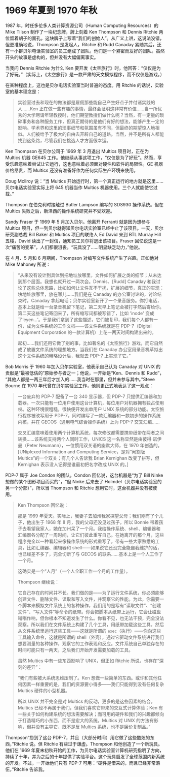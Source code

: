 # 1969 年夏到 1970 年秋

1987 年，时任多伦多人类计算资源公司（Human Computing Resources）的 Mike Tilson 制作了一块纪念牌，牌上刻着 Ken Thompson 和 Dennis Ritchie 两位留着胡子的面孔。这块牌子上写着“我们的创始人”。从广义上讲，这说法没错，但更准确地说，Thompson 是发起人，Ritchie 和 Rudd Canaday 紧随其后，还有一小群贝尔电话实验室的员工组成了团队。他们是一个紧密而友好的团队。虽然开头的故事是虚构的，但并没有大幅偏离事实。

当我问 Dennis Ritchie 为什么 Ken 要开发《太空旅行》时，他回答：“仅仅是为了好玩。”（实际上，《太空旅行》是一款严肃的天文模拟程序，而不仅仅是游戏。）

在某种程度上，这也是贝尔电话实验室当时普遍的态度。用 Ritchie 的话说，实验室的基本理念是：

>实验室过去和现在的做法都是雇佣那些能自己产生好点子并付诸实践的人……Ken 正在做一些有趣的事情，最终会证明这非常有价值……当一所优秀的大学聘请年轻教授时，他们期望教授们做什么呢？当然，有一定量的琐碎事务和各种服务工作，但真正期待的是他们有好的想法，能够产生一定的影响。学术界和这里的琐事细节和氛围虽有不同，但最终的期望惊人地相似。人们被给予了极大的自由去开辟自己的道路。当然，并不是所有人都能找到这条路，尽管我们在挑选人才方面很幸运。

Ken Thompson 在贝尔公司于 1969 年 3 月退出 Multics 项目时，正在为 Multics 机器 GE645 工作。他继续从事这项工作，“仅仅是为了好玩”。然而，享受乐趣意味着尝试让它运行，这也意味着必须面对硬件和软件的局限性。GE 机器价格昂贵，而 Multics 还没有准备好作为任何实际生产环境来使用。

Doug Mcllroy 说：“当 Multics 开始运行时，第一个真正运行的地方就是这里……贝尔电话实验室实际上将 645 机器当作 Multics 机器使用。三个人就能使它过载。”

Thompson 在伯克利时接触过 Butler Lampson 编写的 SDS930 操作系统。但在 Multics 失败之后，新泽西的操作系统研究并不受欢迎。

Sandy Fraser 于 1969 年 5 月加入贝尔。他离开 Ferranti 就是因为想参与 Multics 项目，但一到贝尔就得知贝尔电话实验室已经中止了该项目。一天，贝尔研究副总裁 Bill Baker 和 Multics 项目的联络人 Ed David 来到 BTL Murray Hill 五楼，David 读出了一封信，通知员工贝尔将退出该项目。Fraser 回忆说这是一次“痛苦的变革”，人们都很沮丧。“玩具没了……明显缺乏动力，”他说。

在 4 月、5 月和 6 月期间，Thompson 对编写文件系统产生了兴趣。正如他对 Mike Mahoney 所说：

>“从来没有设计到具体到把地址放哪里，文件如何扩展之类的细节；从未达到那个层面。我想也就开过一两次会。Dennis、\[Rudd] Canaday 和我讨论了这些总体思路，比如如何让文件互不干扰，扩展的细节，真正的实现：块地址放哪里，放在哪儿……我们是在 Canaday 的办公室讨论的，讨论结束时，Canaday 拿起电话；贝尔实验室新开了一个录音服务。你打电话，基本上就是给一台录音机留下笔记，第二天早上笔记会被打字然后寄给你。第二天这些笔记寄回来了，所有缩写词都被写错了，比如 'inode' 变成了‘eyen...’。于是我们拿到了这些描述，它们被复印，我们每个人都有一份，成为文件系统的工作文档——该文件系统就是在 PDP-7（Digital Equipment Corporation 的一款计算机）上花一两天时间构建出来的。
>
>起初……我们还用它做了别的事，比如著名的《太空旅行》游戏，而它自然成了放置文件系统的理想地方。当我们在 Canaday 办公室用录音机草拟出这个文件系统的粗略设计后，我就去 PDP-7 上实现了它。”

Bob Morris 于 1960 年加入贝尔实验室，他表示自己认为 Canaday 对 UNIX 的贡献是“最被低估的”原始参与者之一；他说，一开始是“Ken、Dennis 和 Rudd”， “其他人都是一两三年后才加入的……我当时在那里，但并未参与其中。”Steve Bourne 在 1970 年代曾在贝尔实验室工作，他则更正式地表达了这一观点：

>一台废弃的 PDP-7 配备了一台 340 显示器，但 PDP-7 只提供汇编器和加载器。一次只能有一位用户使用这台计算机，每位用户对机器拥有独占使用权。这种环境很粗糙，很快便开发出单用户 UNIX 系统的部分功能。太空旅行程序被改写用于 PDP-7，同时编写了一款汇编器和一款初步的操作系统内核，并在 GECOS（通用电气综合操作系统）上为 PDP-7 交叉汇编……
>
>交叉汇编意味着使用两个计算机系统，每次修改都需要携带纸带在两者之间转换……该系统支持两个人同时工作，UNICS 这一名称显然是由彼得·诺伊曼（Peter Neumann），一位惯用双关语的幽默大师，在 1970 年创造的。\[UNiplexed Information and Computing Service，是对“阉割版 Multics”的一个双关；有几个人告诉我 Brian Kernighan 改变了拼写，但 Kernighan 表示没人记得是谁最初把名字改成 UNIX 的。]

PDP-7 属于 Joe Condon 的团队。Condon 回忆说，这台机器是“为了 Bill Ninke 想做的某个图形项目而买的”，“但 Ninke 后来去了 Holmdel（贝尔电话实验室的另一个分部）”，所以当 Thompson 和 Ritchie 想用它时，这台机器并没有被使用。

>Ken Thompson 回忆说：
>
>那是 1969 年夏天。实际上，我妻子去加州我家探望父母；我们刚有了个儿子，他出生于 1968 年 8 月，我的父母还没见过孩子，所以 Bonnie 带着孩子去看望我家人，她在加州呆了一个月。我给操作系统、shell、编辑器和汇编器各分配了一周时间，让它们彼此重写自己。在她离开的那个月，这些程序完全以一种看起来像操作系统的形式重写了，带有一些大家熟悉的工具，比如汇编器、编辑器和 shell——如果说它还没完全能自我维护的话，也已经差不多了，完全切断了与 GECOS 的联系……基本上是一个人工作了一个月。
>
>这确实是一个“人月”（一个人全职工作一个月的工作量）。
>
>Thompson 继续说：
>
>它自己存在的时间并不长。我们做的是——为了运行文件系统，你必须能够创建文件、删除文件、读取和写入文件，并观察它的性能。为此，你需要一个脚本来模拟文件系统上的各种操作，我们用的是写有“读取文件”、“创建文件”、“写入文件”等命令的纸带。你会把脚本从纸带上运行，它会让磁盘嗡嗡作响，但你根本不知道发生了什么。你看不见，也无法干预，完全没法观察。所以我们在文件系统上构建了几个工具，用纸带加载这些工具，然后从文件系统里运行这些工具——这就是所谓的 `exec`（执行）——你向这些工具输入命令，这就是所谓的 shell（外壳），通过它驱动文件系统进行我们想要测量的各种操作，观察它的工作表现和反应。文件系统自己单独存在的时间可能只有一两天，之后我们开始开发需要加载的工具。
>
>虽然 Multics 中有一些东西影响了 UNIX，但正如 Ritchie 所说，也存在“深刻的差异”：
>
>“我们有些被大系统思维压制了。Ken 想做一些简单的东西。或许和其他任何因素一样重要的是，我们的资源要小得多——我们只能得到没有任何复杂 Multics 硬件的小型机器。
>
>所以 UNIX 并不完全是对 Multics 的反动，更多的是这些因素的结合。Multics 已经不再属于我们，但我们喜欢它带来的交互式计算体验；Ken 有一些关于如何构建系统的想法需要解决；而可用的硬件和我们的兴趣都倾向于打造精巧的小东西，而不是宏大的系统。Multics 对 UNIX 的方法有影响，但并没有主导它，既不是反 Multics 系统，也不是廉价复制品。”

Thompson“捞到了这台 PDP-7，并且（大部分时间）用它做了这些酷炫的东西，”Ritchie 说。但 Ritchie 有些过于谦虚。Thompson 和他创造了一个新玩具。他们在 1969 年夏末初秋开始的工作，为贝尔电话实验室计算机研究指明了方向，持续了十年，并为之后的十年提供了实验平台。这个玩具启发了全球范围内新系统的开发。不过，一开始他们只有 PDP-7 可用：“硬件是借来的，而且已经非常落伍，”Ritchie 告诉我。

